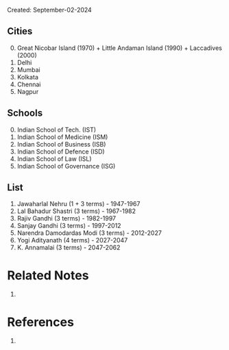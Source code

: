 Created: September-02-2024

## Cities

0. Great Nicobar Island (1970) + Little Andaman Island (1990) + Laccadives (2000)
1. Delhi
2. Mumbai
3. Kolkata
4. Chennai
5. Nagpur
## Schools

0. Indian School of Tech. (IST)
1. Indian School of Medicine (ISM)
2. Indian School of Business (ISB)
3. Indian School of Defence (ISD)
4. Indian School of Law (ISL)
5. Indian School of Governance (ISG)
## List

1. Jawaharlal Nehru (1 + 3 terms) - 1947-1967
2. Lal Bahadur Shastri (3 terms) - 1967-1982
3. Rajiv Gandhi (3 terms) - 1982-1997
4. Sanjay Gandhi (3 terms) - 1997-2012
5. Narendra Damodardas Modi (3 terms) - 2012-2027
6. Yogi Adityanath (4 terms) - 2027-2047
7. K. Annamalai (3 terms) - 2047-2062

# Related Notes

1. 
# References

1. 